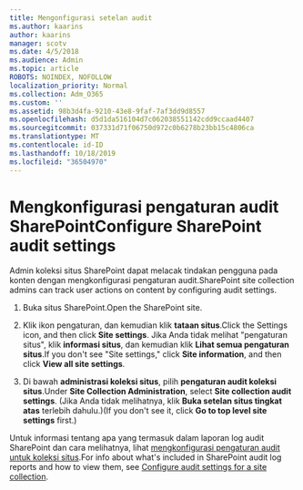 ```yaml
---
title: Mengonfigurasi setelan audit
ms.author: kaarins
author: kaarins
manager: scotv
ms.date: 4/5/2018
ms.audience: Admin
ms.topic: article
ROBOTS: NOINDEX, NOFOLLOW
localization_priority: Normal
ms.collection: Adm_O365
ms.custom: ''
ms.assetid: 98b3d4fa-9210-43e8-9faf-7af3dd9d8557
ms.openlocfilehash: d5d1da516104d7c062038551142cdd9ccaad4407
ms.sourcegitcommit: 037331d71f06750d972c0b6278b23bb15c4806ca
ms.translationtype: MT
ms.contentlocale: id-ID
ms.lasthandoff: 10/18/2019
ms.locfileid: "36504970"
---
```

# <a name="configure-sharepoint-audit-settings"></a><span data-ttu-id="e741d-102">Mengkonfigurasi pengaturan audit SharePoint</span><span class="sxs-lookup"><span data-stu-id="e741d-102">Configure SharePoint audit settings</span></span>

<span data-ttu-id="e741d-103">Admin koleksi situs SharePoint dapat melacak tindakan pengguna pada konten dengan mengkonfigurasi pengaturan audit.</span><span class="sxs-lookup"><span data-stu-id="e741d-103">SharePoint site collection admins can track user actions on content by configuring audit settings.</span></span>
  
1. <span data-ttu-id="e741d-104">Buka situs SharePoint.</span><span class="sxs-lookup"><span data-stu-id="e741d-104">Open the SharePoint site.</span></span>
    
2. <span data-ttu-id="e741d-105">Klik ikon pengaturan, dan kemudian klik **tataan situs**.</span><span class="sxs-lookup"><span data-stu-id="e741d-105">Click the Settings icon, and then click **Site settings**.</span></span> <span data-ttu-id="e741d-106">Jika Anda tidak melihat "pengaturan situs", klik **informasi situs**, dan kemudian klik **Lihat semua pengaturan situs**.</span><span class="sxs-lookup"><span data-stu-id="e741d-106">If you don't see "Site settings," click **Site information**, and then click **View all site settings**.</span></span>
    
3. <span data-ttu-id="e741d-107">Di bawah **administrasi koleksi situs**, pilih **pengaturan audit koleksi situs**.</span><span class="sxs-lookup"><span data-stu-id="e741d-107">Under **Site Collection Administration**, select **Site collection audit settings**.</span></span> <span data-ttu-id="e741d-108">(Jika Anda tidak melihatnya, klik **Buka setelan situs tingkat atas** terlebih dahulu.)</span><span class="sxs-lookup"><span data-stu-id="e741d-108">(If you don't see it, click **Go to top level site settings** first.)</span></span> 
    
<span data-ttu-id="e741d-109">Untuk informasi tentang apa yang termasuk dalam laporan log audit SharePoint dan cara melihatnya, lihat [mengkonfigurasi pengaturan audit untuk koleksi situs](https://go.microsoft.com/fwlink/?linkid=404050).</span><span class="sxs-lookup"><span data-stu-id="e741d-109">For info about what's included in SharePoint audit log reports and how to view them, see [Configure audit settings for a site collection](https://go.microsoft.com/fwlink/?linkid=404050).</span></span>
  

